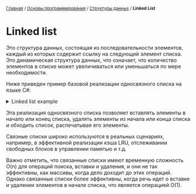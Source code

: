 <sub>[Главная](../../index.md) / [Основы программирования](../README.md) / [Структуры данных](./README.md) / **Linked List** </sub>

# Linked list
Это структура данных, состоящая из последовательности элементов, каждый из которых содержит ссылку на следующий элемент списка. Это динамическая структура данных, что означает, что количество элементов в списке может увеличиваться или уменьшаться по мере необходимости.

Ниже приведен пример базовой реализации односвязного списка на языке C#:
<details>
  <summary>Linked list example</summary>
  
  ```cs
    class Node {
        public int Data { get; set; }
        public Node Next { get; set; }

        public Node(int data) {
            Data = data;
            Next = null;
        }
    }

class LinkedList {
    private Node head;

    public LinkedList() {
        head = null;
    }

    public void InsertFirst(int data) {
        Node newNode = new Node(data);
        newNode.Next = head;
        head = newNode;
    }

    public void InsertLast(int data) {
        if (head == null) {
            head = new Node(data);
            return;
        }

        Node current = head;
        while (current.Next != null) {
            current = current.Next;
        }

        current.Next = new Node(data);
    }

    public void DeleteFirst() {
        if (head == null) {
            return;
        }

        head = head.Next;
    }

    public void DeleteLast() {
        if (head == null) {
            return;
        }

        if (head.Next == null) {
            head = null;
            return;
        }

        Node current = head;
        while (current.Next.Next != null) {
            current = current.Next;
        }

        current.Next = null;
    }

    public void PrintList() {
        Node current = head;
        while (current != null) {
            Console.Write(current.Data + " ");
            current = current.Next;
        }
    }
}
```
</details>

Эта реализация односвязного списка позволяет вставлять элементы в начало или конец списка, удалять элементы из начала или конца списка и обходить список, распечатывая его элементы.

Связные списки широко используются в реальных сценариях, например, в эффективной реализации кэша LRU, отслеживании свободных блоков в управлении памятью и т.д.

Важно отметить, что связанные списки имеют временную сложность O(n) для операций поиска, вставки и удаления, и они не так эффективны, как массивы, когда дело доходит до этих операций. Однако связанные списки более эффективны, когда речь идет о вставке и удалении элементов в начале списка, что является операцией O(1).